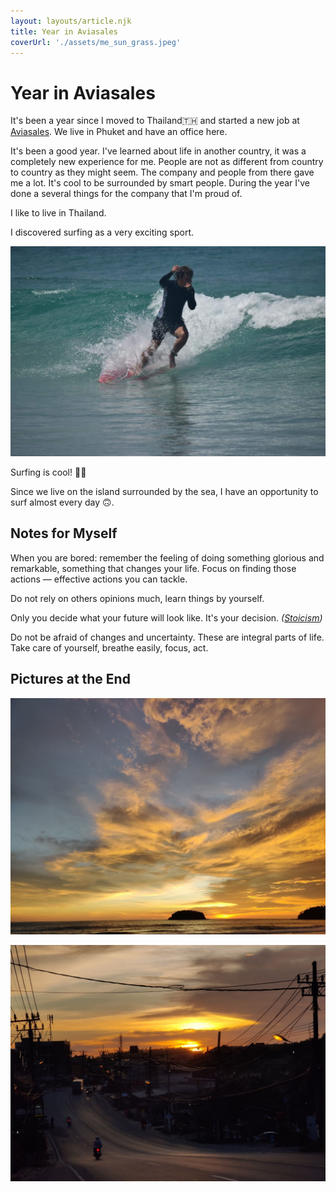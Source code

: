 ```yaml
---
layout: layouts/article.njk
title: Year in Aviasales
coverUrl: './assets/me_sun_grass.jpeg'
---
```


# Year in Aviasales

It's been a year since I moved to Thailand🇹🇭 and started a new job at <a target="_blank" href="https://aviasales.com/">Aviasales</a>. We live in Phuket and have an office here.

It's been a good year. I've learned about life in another country, it was a completely new experience for me. People are not as different from country to country as they might seem. The company and people from there gave me a lot. It's cool to be surrounded by smart people. During the year I've done a several things for the company that I'm proud of.

I like to live in Thailand.

I discovered surfing as a very exciting sport.

![Me surfing 🤙🏼](./assets/falling.jpeg "Me surfing 🤙🏼")
<p class="signature">Surfing is cool! 🤙🏼</p>
Since we live on the island surrounded by the sea, I have an opportunity to surf almost every day 🙃.

## Notes for Myself
When you are bored: remember the feeling of doing something glorious and remarkable, something that changes your life. Focus on finding those actions — effective actions you can tackle.

Do not rely on others opinions much, learn things by yourself.

Only you decide what your future will look like. It's your decision. _(<a href="https://en.wikipedia.org/wiki/Stoicism" target="_blank">Stoicism</a>)_

Do not be afraid of changes and uncertainty. These are integral parts of life. Take care of yourself, breathe easily, focus, act.

## Pictures at the End
![Sunset](./assets/sunset.jpeg "Sunset")

![Road sunset](./assets/road_sunset.jpeg "Road sunset")
